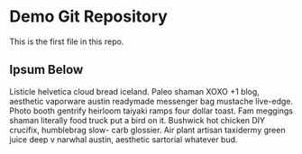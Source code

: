 # Demo Git Repository

This is the first file in this repo.

## Ipsum Below

Listicle helvetica cloud bread iceland. Paleo shaman XOXO +1 blog, aesthetic
vaporware austin readymade messenger bag mustache live-edge. Photo booth
gentrify heirloom taiyaki ramps four dollar toast. Fam meggings shaman literally
food truck put a bird on it. Bushwick hot chicken DIY crucifix, humblebrag slow-
carb glossier. Air plant artisan taxidermy green juice deep v narwhal austin,
aesthetic sartorial whatever bud.